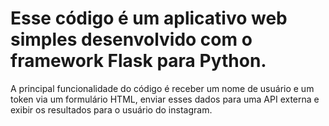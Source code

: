 # Esse código é um aplicativo web simples desenvolvido com o framework Flask para Python.
A principal funcionalidade do código é receber um nome de usuário e um token via um formulário HTML, enviar esses dados para uma API externa e exibir os resultados para o usuário do instagram. 

